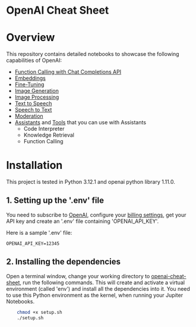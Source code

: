 # OpenAI Cheat Sheet
# Overview
This repository contains detailed notebooks to showcase the following capabilities of OpenAI:
* [Function Calling with Chat Completions API](./01_function_calling.ipynb)
* [Embeddings](./02_embeddings.ipynb)
* [Fine-Tuning](./03_fine_tuning.ipynb)
* [Image Generation](./04_image_generation.ipynb)
* [Image Processing](./05_image_processing.ipynb)
* [Text to Speech](./06_text_to_speech.ipynb)
* [Speech to Text](./07_speech_to_text.ipynb)
* [Moderation](./08_moderation.ipynb)
* [Assistants](./09_assistants.ipynb) and [Tools](./10_assistant_tools.ipynb) that you can use with Assistants
    * Code Interpreter
    * Knowledge Retrieval
    * Function Calling

# Installation
This project is tested in Python 3.12.1 and openai python library 1.11.0.

## 1. Setting up the '.env' file
You need to subscribe to [OpenAI](https://platform.openai.com/docs/quickstart/account-setup), configure your [billing settings](https://platform.openai.com/account/billing/overview), get your API key and create an '.env' file containing 'OPENAI_API_KEY'.

Here is a sample '.env' file:
```
OPENAI_API_KEY=12345
```
## 2. Installing the dependencies
Open a terminal window, change your working directory to [openai-cheat-sheet](.), run the following commands. This will create and activate a virtual environment (called 'env') and install all the dependencies into it. You need to use this Python environment as the kernel, when running your Jupiter Notebooks.
```sh
    chmod +x setup.sh
    ./setup.sh
```